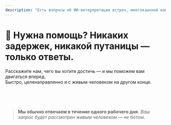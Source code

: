 ```yaml
---
description: "Есть вопросы об ИИ-интерпретации встреч, многоязычной коммуникации или корпоративном внедрении? Мы здесь, чтобы помочь — быстро, с живыми людьми и без путаницы."
---
```


# 💬 Нужна помощь? Никаких задержек, никакой путаницы — только ответы.

Расскажите нам, чего вы хотите достичь — и мы поможем вам двигаться вперед.  
Быстро, целенаправленно и с живым человеком на другом конце.

<br>

<ContactForm   
  formStyle="margin: 1rem auto;"  
  categoryLabel="Что привело вас в InterMind сегодня? *"  
  categoryPlaceholderText="Выберите основную причину…"  
  messageLabel="Расскажите подробнее *"  
  messagePlaceholderText="Все, чем вы хотели бы поделиться — цели, контекст или технические детали."  
  buttonText="Получить экспертную помощь сейчас"  
  :services="[
    'Мне нужна помощь с началом работы',
    'Я хочу запланировать демонстрацию',
    'У меня техническая проблема или ошибка',
    'Мне нужна помощь с интеграцией встреч',
    'У меня вопросы о качестве перевода',
    'Мне нужна помощь с внедрением команды',
    'У меня вопросы по оплате или подписке',
    'Я хочу изучить корпоративные функции',
    'Общий вопрос или отзыв'
  ]" />

<br>

> **Мы обычно отвечаем в течение одного рабочего дня.**
> _Ваш запрос будет рассмотрен живым человеком — не ботом._